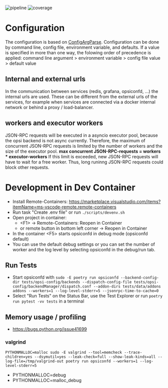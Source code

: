![pipeline](https://gitlab.uib.gmbh/uib/opsiconfd/badges/devel/pipeline.svg)
![coverage](https://gitlab.uib.gmbh/uib/opsiconfd/badges/devel/coverage.svg)
# Configuration

The configuration is based on [ConfigArgParse](https://pypi.org/project/ConfigArgParse/).
Configuration can be done by command line, config file, environment variable, and defaults.
If a value is specified in more than one way, the folowing order of precedence is applied:
command line argument > environment variable > config file value > default value

## Internal and external urls
In the communication between services (redis, grafana, opsiconfd, ...) the internal urls are used.
These can be different from the external urls of the services, for example when services are connected via a docker internal network or behind a proxy / load-balancer.

## workers and executor workers
JSON-RPC requests will be executed in a asyncio executor pool, because the opsi backend is not async currently.
Therefore, the maximum of concurrent JSON-RPC requests is limited by the number of workers and the size of the executor pool.
**max concurrent JSON-RPC-requests = workers * executor-workers**
If this limit is exceeded, new JSON-RPC requests will have to wait for a free worker.
Thus, long runinng JSON-RPC requests could block other requests.

# Development in Dev Container
* Install Remote-Containers: https://marketplace.visualstudio.com/items?itemName=ms-vscode-remote.remote-containers
* Run task "Create .env file" or run `./scripts/devenv.sh`
* Open project in container:
	* \<F1\> -> Remote-Containers: Reopen in Container
	* or remote button in bottom left corner -> Reopen in Container
* In the container \<F5\> starts opsiconfd in debug mode (opsiconfd default)
* You can use the default debug settings or you can set the number of worker and the log level by selecting opsiconfd in the debug/run tab.

## Run Tests
* Start opsiconfd with `sudo -E poetry run opsiconfd --backend-config-dir tests/opsi-config/backends --dispatch-config-file tests/opsi-config/backendManager/dispatch.conf --addon-dirs tests/data/addons addons --workers=1 --log-level-stderr=5 --jsonrpc-time-to-cache=0`
* Select "Run Tests" on the Status Bar, use the Test Explorer or run `poetry run pytest -vv tests` in a terminal


## Memory usage / profiling
* https://bugs.python.org/issue41699

### valgrind
```
PYTHONMALLOC=malloc sudo -E valgrind --tool=memcheck --trace-children=yes --dsymutil=yes --leak-check=full --show-leak-kinds=all --log-file=/tmp/valgrind-out poetry run opsiconfd --workers=1 --log-level-stderr=5
```
* PYTHONMALLOC=debug
* PYTHONMALLOC=malloc_debug
